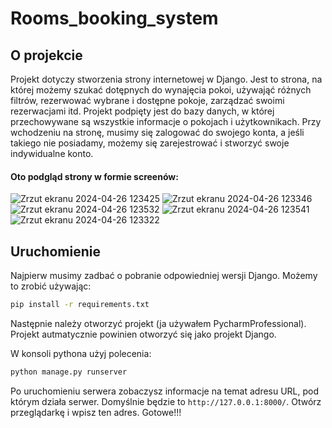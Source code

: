 # Rooms_booking_system
## O projekcie
Projekt dotyczy stworzenia strony internetowej w Django. 
Jest to strona, na której możemy szukać dotępnych do wynajęcia pokoi, używająć różnych filtrów, rezerwować wybrane i dostępne pokoje, zarządzać swoimi rezerwacjami itd. Projekt podpięty jest do bazy danych, w której przechowywane są wszystkie informacje o pokojach i użytkownikach. Przy wchodzeniu na stronę, musimy się zalogować do swojego konta, a jeśli takiego nie posiadamy, możemy się zarejestrować i stworzyć swoje indywidualne konto. 

#### Oto podgląd strony w formie screenów: 
![Zrzut ekranu 2024-04-26 123425](https://github.com/szczepaniak2002/Rooms_booking_system/assets/101816148/ce9ff203-d3f5-40b5-912c-daf83abb5d59)
![Zrzut ekranu 2024-04-26 123346](https://github.com/szczepaniak2002/Rooms_booking_system/assets/101816148/c9d363c1-a2ce-4916-a932-7f932718cf2e)
![Zrzut ekranu 2024-04-26 123532](https://github.com/szczepaniak2002/Rooms_booking_system/assets/101816148/5d04e6fb-bb8d-4d01-809e-25b91a231ade)
![Zrzut ekranu 2024-04-26 123541](https://github.com/szczepaniak2002/Rooms_booking_system/assets/101816148/9cb607ea-5626-492e-b6f7-28fedf01a40a)
![Zrzut ekranu 2024-04-26 123322](https://github.com/szczepaniak2002/Rooms_booking_system/assets/101816148/a0f8145e-3bdb-4fe9-be9b-71d5c368dc1d)


## Uruchomienie 
Najpierw musimy zadbać o pobranie odpowiedniej wersji Django.
Możemy to zrobić używając: 
```bash
pip install -r requirements.txt
```

Następnie należy otworzyć projekt (ja używałem PycharmProfessional). Projekt autmatycznie powinien otworzyć się jako projekt Django.

W konsoli pythona użyj polecenia:
```bash
python manage.py runserver
```
Po uruchomieniu serwera zobaczysz informacje na temat adresu URL, pod którym działa serwer. Domyślnie będzie to `http://127.0.0.1:8000/`.
Otwórz przeglądarkę i wpisz ten adres. Gotowe!!!
